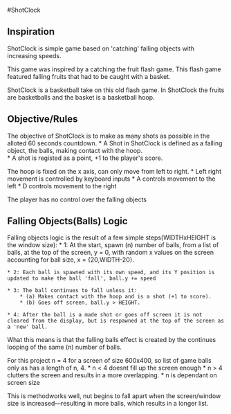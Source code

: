 #ShotClock

## Inspiration

ShotClock is simple game based on 'catching' falling objects with increasing speeds.

This game was inspired by a catching the fruit flash game. 
This flash game featured falling fruits that had to be caught with a basket.

ShotClock is a basketball take on this old flash game. 
In ShotClock the fruits are basketballs and the basket is a basketball hoop. 

## Objective/Rules

The objective of ShotClock is to make as many shots as possible in the alloted 60 seconds countdown. 
    * A Shot in ShotClock is defined as a falling object, the balls, making contact with the hoop.  
    * A shot is registed as a point, +1 to the player's score. 

The hoop is fixed on the x axis, can only move from left to right.
    * Left right movement is controlled by keyboard inputs
        * A controls movement to the left
        * D controls movement to the right

The player has no control over the falling objects

## Falling Objects(Balls) Logic

Falling objects logic is the result of a few simple steps(WIDTHxHEIGHT is the window size):
    * 1: At the start, spawn (n) number of balls, from a list of balls, at the top of the screen, y = 0, with random x values on the screen accounting for ball size, x = {20,WIDTH-20}.

    * 2: Each ball is spawned with its own speed, and its Y position is updated to make the ball 'fall', ball.y += speed

    * 3: The ball continues to fall unless it:
        * (a) Makes contact with the hoop and is a shot (+1 to score).
        * (b) Goes off screen, ball.y > HEIGHT.

    * 4: After the ball is a made shot or goes off screen it is not cleared from the display, but is respawned at the top of the screen as a 'new' ball.
    
What this means is that the falling balls effect is created by the continues looping of the same (n) number of balls.

For this project n = 4 for a screen of size 600x400, so list of game balls only as has a length of n, 4. 
    * n < 4 doesnt fill up the screen enough 
    * n > 4  clutters the screen and results in a more overlapping.
    * n is dependant on screen size

This is methodworks well, nut begins to fall apart when the screen/window size is increased—resulting in more balls, which results in a longer list. 